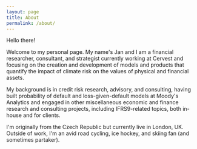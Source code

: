 ```yaml
---
layout: page
title: About
permalink: /about/
---
```


Hello there!

Welcome to my personal page. My name's Jan and I am a financial researcher, consultant, and strategist currently working at Cervest and focusing on the creation and development of models and products that quantify the impact of climate risk on the values of physical and financial assets.

My background is in credit risk research, advisory, and consulting, having built probability of default and loss-given-default models at Moody's Analytics and engaged in other miscellaneous economic and finance research and consulting projects, including IFRS9-related topics, both in-house and for clients.

I'm originally from the Czech Republic but currently live in London, UK. Outside of work, I'm an avid road cycling, ice hockey, and skiing fan (and sometimes partaker).
